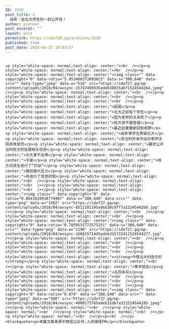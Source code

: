 ```yaml
---
ID: 3239
post_title: >
  岳昕：给北大师生的一封公开信！
author: pioneer
post_excerpt: ""
layout: post
permalink: https://sdxf28.gq/archives/3239
published: true
post_date: 2018-04-27 10:03:57
---
```

                                                                                                                  <p style="white-space: normal;text-align: center;"><br  /></p><p style="white-space: normal;text-align: center;"><br  /></p><p style="white-space: normal;text-align: center;"><img class="" data-copyright="0" data-ratio="5.953488372093023" data-s="300,640" data-src="" data-type="jpeg" data-w="516" src="https://sdxf27.gq/wp-content/uploads/2018/04/wxsync-15747495035adeb30835abf1524544264.jpeg"  /></p><p style="white-space: normal;text-align: center;"><br  /></p><p style="white-space: normal;text-align: center;"><br  /></p><p style="white-space: normal;text-align: center;"><br  /></p><p style="white-space: normal;text-align: center;">起因</p><p style="white-space: normal;text-align: center;">北大之前有个学生</p><p style="white-space: normal;text-align: center;">因为老师的关系死了</p><p style="white-space: normal;text-align: center;">校方说不是性侵</p><p style="white-space: normal;text-align: center;">最近此案重新回到视野</p><p style="white-space: normal;text-align: center;">岳昕等学生质疑北大</p><p style="white-space: normal;text-align: center;">说当时并未作出对老师沈阳具体惩罚</p><p style="white-space: normal;text-align: center;">要求公开当时校方的处理相关信息</p><p style="white-space: normal;text-align: center;">北大拿不出来</p><p style="white-space: normal;text-align: center;">于是</p><p style="white-space: normal;text-align: center;">校方对该生进行了“约谈”</p><p style="white-space: normal;text-align: center;">施加强大压力</p><p style="white-space: normal;text-align: center;">并进行了信息封锁</p><p style="white-space: normal;text-align: center;"><br  /></p><p style="white-space: normal;text-align: center;"><br  /></p><p style="white-space: normal;text-align: center;"><br  /></p><p style="white-space: normal;text-align: center;"><img class="" data-copyright="0" data-ratio="0.8641810918774967" data-s="300,640" data-src="" data-type="png" data-w="1502" src="https://sdxf27.gq/wp-content/uploads/2018/04/wxsync-8512101195adeb30c9ff7a1524544268.jpg"  /></p><p style="white-space: normal;text-align: center;"><br  /></p><p style="white-space: normal;text-align: center;"><br  /></p><p style="white-space: normal;text-align: center;"><img class="" data-copyright="0" data-ratio="0.7859531772575251" data-s="300,640" data-src="" data-type="png" data-w="1196" src="https://sdxf27.gq/wp-content/uploads/2018/04/wxsync-16661571445adeb315722411524544277.jpg"  /></p><p style="white-space: normal;text-align: center;"><br  /></p><p style="white-space: normal;text-align: center;"><br  /></p><p style="white-space: normal;text-align: center;"><br  /></p><p style="white-space: normal;text-align: center;"><br  /></p><p style="white-space: normal;text-align: center;"><strong>今夜北大的告示栏</strong></p><p style="white-space: normal;text-align: center;"><br  /></p><p style="white-space: normal;text-align: center;">青年犹在</p><p style="white-space: normal;text-align: center;">五四未完</p><p style="white-space: normal;text-align: center;"><br  /></p><p style="white-space: normal;text-align: center;"><br  /></p><p style="white-space: normal;text-align: center;"><br  /></p><p style="white-space: normal;text-align: center;"><img class="" data-copyright="0" data-ratio="0.874" data-s="300,640" data-src="" data-type="jpeg" data-w="500" src="https://sdxf27.gq/wp-content/uploads/2018/04/wxsync-4800173765adeb31db7a321524544285.jpeg"  /></p><p style="white-space: normal;"><br  /></p><p style="white-space: normal;"><br  /></p><p style="white-space: normal;"><br  /></p><p style="white-space: normal;"><br  /></p><p><br  /></p>                  <blockquote><p>本篇文章来源于微信公众号:人间海怪FM</p></blockquote>